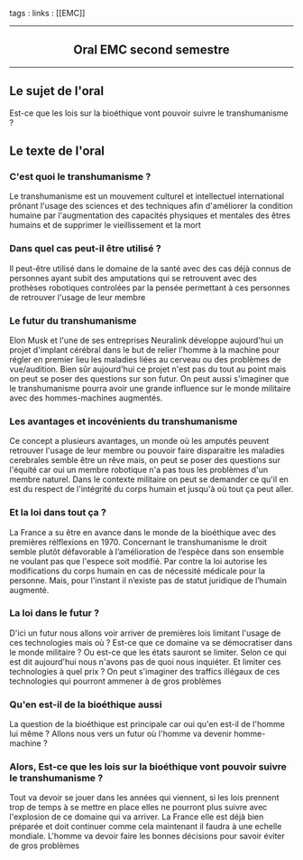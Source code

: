 tags : 
links : [[EMC]]

****

<h2 style="text-align: center;"> Oral EMC second semestre </h2>

****


## Le sujet de l'oral 

Est-ce que les lois sur la bioéthique vont pouvoir suivre le transhumanisme ?


## Le texte de l'oral

### C'est quoi le transhumanisme ?

Le transhumanisme est un mouvement culturel et intellectuel international prônant l'usage des sciences et des techniques afin d'améliorer la condition humaine par l'augmentation des capacités physiques et mentales des êtres humains et de supprimer le vieillissement et la mort

### Dans quel cas peut-il être utilisé ?

Il peut-être utilisé dans le domaine de la santé avec des cas déjà connus de personnes ayant subit des amputations qui se retrouvent avec des prothèses robotiques controlées par la pensée permettant à ces personnes de retrouver l'usage de leur membre

### Le futur du transhumanisme 

Elon Musk et l'une de ses entreprises Neuralink développe aujourd'hui un projet d'implant cérébral dans le but de relier l'homme à la machine pour régler en premier lieu les maladies liées au cerveau ou des problèmes de vue/audition. Bien sûr aujourd'hui ce projet n'est pas du tout au point mais on peut se poser des questions sur son futur. On peut aussi s'imaginer que le transhumanisme pourra avoir une grande influence sur le monde militaire avec des hommes-machines augmentés.

### Les avantages et incovénients du transhumanisme 

Ce concept a plusieurs avantages, un monde où les amputés peuvent retrouver l'usage de leur membre ou pouvoir faire disparaitre les maladies cerebrales semble être un rêve mais, on peut se poser des questions sur l'équité car oui un membre robotique n'a pas tous les problèmes d'un membre naturel. Dans le contexte militaire on peut se demander ce qu'il en est du respect de l'intégrité du corps humain et jusqu'à où tout ça peut aller.

### Et la loi dans tout ça ?

La France a su être en avance dans le monde de la bioéthique avec des premières rélflexions en 1970. Concernant le transhumanisme le droit semble plutôt défavorable à l’amélioration de l’espèce dans son ensemble ne voulant pas que l'espece soit modifié. Par contre la loi autorise les modifications du corps humain en cas de nécessité médicale pour la personne. Mais, pour l'instant il n’existe pas de statut juridique de l’humain augmenté.

### La loi dans le futur ?

D'ici un futur nous allons voir arriver de premières lois limitant l'usage de ces technologies mais où ? Est-ce que ce domaine va se démocratiser dans le monde militaire ? Ou est-ce que les états sauront se limiter. Selon ce qui est dit aujourd'hui nous n'avons pas de quoi nous inquiéter. Et limiter ces technologies à quel prix ? On peut s'imaginer des traffics illégaux de ces technologies qui pourront ammener à de gros problèmes


### Qu'en est-il de la bioéthique aussi 

La question de la bioéthique est principale car oui qu'en est-il de l'homme lui même ? Allons nous vers un futur où l'homme va devenir homme-machine ? 


### Alors, Est-ce que les lois sur la bioéthique vont pouvoir suivre le transhumanisme ?

Tout va devoir se jouer dans les années qui viennent, si les lois prennent trop de temps à se mettre en place elles ne pourront plus suivre avec l'explosion de ce domaine qui va arriver. La France elle est déjà bien préparée et doit continuer comme cela maintenant il faudra à une echelle mondiale. L'homme va devoir faire les bonnes décisions pour savoir éviter de gros problèmes 